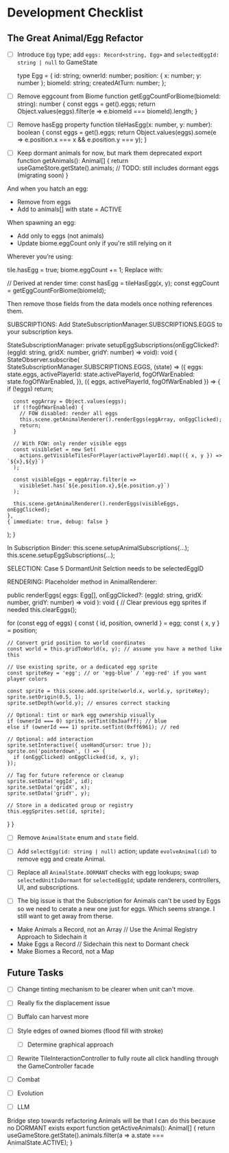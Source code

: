 # Development Checklist


## The Great Animal/Egg Refactor
- [ ] Introduce `Egg` type; add `eggs: Record<string, Egg>` and `selectedEggId: string | null` to GameState

  type Egg = {
  id: string;
  ownerId: number;
  position: { x: number; y: number };
  biomeId: string;
  createdAtTurn: number;
};

- [ ] Remove eggcount from Biome
function getEggCountForBiome(biomeId: string): number {
  const eggs = get().eggs;
  return Object.values(eggs).filter(e => e.biomeId === biomeId).length;
}

- [ ] Remove hasEgg property
function tileHasEgg(x: number, y: number): boolean {
  const eggs = get().eggs;
  return Object.values(eggs).some(e => e.position.x === x && e.position.y === y);
}

- [ ] Keep dormant animals for now, but mark them deprecated
export function getAnimals(): Animal[] {
  return useGameStore.getState().animals; // TODO: still includes dormant eggs (migrating soon)
}


And when you hatch an egg:
- Remove from eggs
- Add to animals[] with state = ACTIVE

When spawning an egg:
- Add only to eggs (not animals)
- Update biome.eggCount only if you're still relying on it


Wherever you’re using:

tile.hasEgg = true;
biome.eggCount += 1;
Replace with:

// Derived at render time:
const hasEgg = tileHasEgg(x, y);
const eggCount = getEggCountForBiome(biomeId);

Then remove those fields from the data models once nothing references them.



SUBSCRIPTIONS:
Add StateSubscriptionManager.SUBSCRIPTIONS.EGGS to your subscription keys.


StateSubscriptionManager:
private setupEggSubscriptions(onEggClicked?: (eggId: string, gridX: number, gridY: number) => void): void {
  StateObserver.subscribe(
    StateSubscriptionManager.SUBSCRIPTIONS.EGGS,
    (state) => ({
      eggs: state.eggs,
      activePlayerId: state.activePlayerId,
      fogOfWarEnabled: state.fogOfWarEnabled,
    }),
    ({ eggs, activePlayerId, fogOfWarEnabled }) => {
      if (!eggs) return;

      const eggArray = Object.values(eggs);
      if (!fogOfWarEnabled) {
        // FOW disabled: render all eggs
        this.scene.getAnimalRenderer().renderEggs(eggArray, onEggClicked);
        return;
      }

      // With FOW: only render visible eggs
      const visibleSet = new Set(
        actions.getVisibleTilesForPlayer(activePlayerId).map(({ x, y }) => `${x},${y}`)
      );

      const visibleEggs = eggArray.filter(e =>
        visibleSet.has(`${e.position.x},${e.position.y}`)
      );

      this.scene.getAnimalRenderer().renderEggs(visibleEggs, onEggClicked);
    },
    { immediate: true, debug: false }
  );
}

In Subscription Binder:
this.scene.setupAnimalSubscriptions(...);
this.scene.setupEggSubscriptions(...);

SELECTION:
Case 5 DormantUnit Selction needs to be selectedEggID

RENDERING:
Placeholder method in AnimalRenderer:

public renderEggs(
  eggs: Egg[],
  onEggClicked?: (eggId: string, gridX: number, gridY: number) => void
): void {
  // Clear previous egg sprites if needed
  this.clearEggs();

  for (const egg of eggs) {
    const { id, position, ownerId } = egg;
    const { x, y } = position;

    // Convert grid position to world coordinates
    const world = this.gridToWorld(x, y); // assume you have a method like this

    // Use existing sprite, or a dedicated egg sprite
    const spriteKey = 'egg'; // or 'egg-blue' / 'egg-red' if you want player colors

    const sprite = this.scene.add.sprite(world.x, world.y, spriteKey);
    sprite.setOrigin(0.5, 1);
    sprite.setDepth(world.y); // ensures correct stacking

    // Optional: tint or mark egg ownership visually
    if (ownerId === 0) sprite.setTint(0x3aafff); // blue
    else if (ownerId === 1) sprite.setTint(0xff6961); // red

    // Optional: add interaction
    sprite.setInteractive({ useHandCursor: true });
    sprite.on('pointerdown', () => {
      if (onEggClicked) onEggClicked(id, x, y);
    });

    // Tag for future reference or cleanup
    sprite.setData('eggId', id);
    sprite.setData('gridX', x);
    sprite.setData('gridY', y);

    // Store in a dedicated group or registry
    this.eggSprites.set(id, sprite);
  }
}

  - [ ] Remove `AnimalState` enum and `state` field.
  - [ ] Add `selectEgg(id: string | null)` action; update `evolveAnimal(id)` to remove egg and create Animal.
  - [ ] Replace all `AnimalState.DORMANT` checks with egg lookups; swap `selectedUnitIsDormant` for `selectedEggId`; update renderers, controllers, UI, and subscriptions.
  - [ ] The big issue is that the Subscription for Animals can't be used by Eggs so we need to cerate a new one just for eggs. Which seems strange. I still want to get away from therse.


- Make Animals a Record, not an Array // Use the Animal Registry Approach to Sidechain it
- Make Eggs a Record // Sidechain this next to Dormant check
- Make Biomes a Record, not a Map




## Future Tasks

- [ ] Change tinting mechanism to be clearer when unit can't move.
- [ ] Really fix the displacement issue
- [ ] Buffalo can harvest more

- [ ] Style edges of owned biomes (flood fill with stroke)
  - [ ] Determine graphical approach

- [ ] Rewrite TileInteractionController to fully route all click handling through the GameController facade

- [ ] Combat
- [ ] Evolution
- [ ] LLM 

Bridge step towards refactoring Animals will be that I can do this because no DORMANT exists
export function getActiveAnimals(): Animal[] {
  return useGameStore.getState().animals.filter(a => a.state === AnimalState.ACTIVE);
}